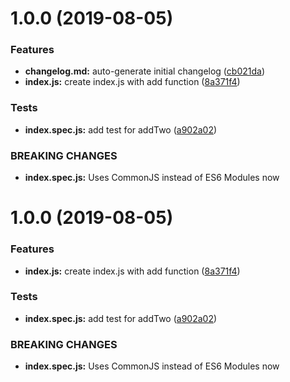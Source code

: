 # 1.0.0 (2019-08-05)


### Features

* **changelog.md:** auto-generate initial changelog ([cb021da](https://github.com/robspassky/wdjtlb/commit/cb021da))
* **index.js:** create index.js with add function ([8a371f4](https://github.com/robspassky/wdjtlb/commit/8a371f4))


### Tests

* **index.spec.js:** add test for addTwo ([a902a02](https://github.com/robspassky/wdjtlb/commit/a902a02))


### BREAKING CHANGES

* **index.spec.js:** Uses CommonJS instead of ES6 Modules now



# 1.0.0 (2019-08-05)


### Features

* **index.js:** create index.js with add function ([8a371f4](https://github.com/robspassky/wdjtlb/commit/8a371f4))


### Tests

* **index.spec.js:** add test for addTwo ([a902a02](https://github.com/robspassky/wdjtlb/commit/a902a02))


### BREAKING CHANGES

* **index.spec.js:** Uses CommonJS instead of ES6 Modules now



